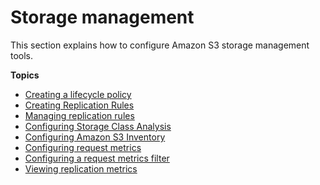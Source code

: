 # Storage management<a name="storage-management"></a>

This section explains how to configure Amazon S3 storage management tools\.

**Topics**
+ [Creating a lifecycle policy](create-lifecycle.md)
+ [Creating Replication Rules](enable-replication.md)
+ [Managing replication rules](disable-replication.md)
+ [Configuring Storage Class Analysis](configure-analytics-storage-class.md)
+ [Configuring Amazon S3 Inventory](configure-inventory.md)
+ [Configuring request metrics](configure-metrics.md)
+ [Configuring a request metrics filter](configure-metrics-filter.md)
+ [Viewing replication metrics](viewing-replication-metrics.md)